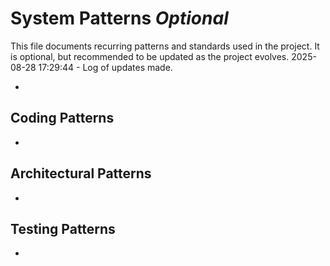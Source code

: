 # System Patterns *Optional*

This file documents recurring patterns and standards used in the project.
It is optional, but recommended to be updated as the project evolves.
2025-08-28 17:29:44 - Log of updates made.

*

## Coding Patterns

*   

## Architectural Patterns

*   

## Testing Patterns

*
